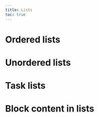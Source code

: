 ```yaml
---
title: Lists
toc: true
---
```


# Ordered lists

# Unordered lists

# Task lists

# Block content in lists
